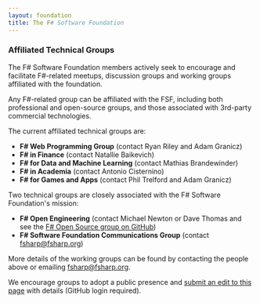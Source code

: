 ```yaml
---
layout: foundation
title: The F# Software Foundation
---
```


### Affiliated Technical  Groups

The F# Software Foundation members actively seek to encourage and facilitate F#-related meetups,
discussion groups and working groups affiliated with the foundation. 

Any F#-related group can be affiliated with the FSF, including both professional and open-source groups,
and those associated with 3rd-party commercial technologies.

The current affiliated technical groups are:

 * **F# Web Programming Group** (contact Ryan Riley and Adam Granicz)
 * **F# in Finance** (contact Natallie Baikevich)
 * **F# for Data and Machine Learning** (contact Mathias Brandewinder)
 * **F# in Academia** (contact Antonio Cisternino)
 * **F# for Games and Apps** (contact Phil Trelford and Adam Granicz)

Two technical groups are closely associated with the F# Software Foundation's mission:

 * **F# Open Engineering** (contact Michael Newton or Dave Thomas and see the [F# Open Source group on GitHub](https://fsharp.github.com))  
 * **F# Software Foundation Communications Group** (contact [fsharp@fsharp.org](mailto:fsharp@fsharp.org))

More details of the working groups can be found by contacting the people above or 
emailing [fsharp@fsharp.org](mailto:fsharp@fsharp.org). 

We encourage groups to adopt a public presence and [submit an edit to this page](https://github.com/fsharp/fsfoundation/edit/gh-pages/technical-groups/index.md) with details (GitHub login required).

